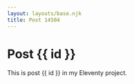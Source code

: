 ```yaml
---
layout: layouts/base.njk
title: Post 14504
---
```


# Post {{ id }}

This is post {{ id }} in my Eleventy project.
